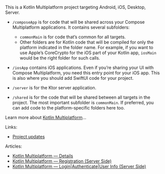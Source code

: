 This is a Kotlin Multiplatform project targeting Android, iOS, Desktop, Server.

* `/composeApp` is for code that will be shared across your Compose Multiplatform applications.
  It contains several subfolders:
    - `commonMain` is for code that’s common for all targets.
    - Other folders are for Kotlin code that will be compiled for only the platform indicated in the
      folder name.
      For example, if you want to use Apple’s CoreCrypto for the iOS part of your Kotlin app,
      `iosMain` would be the right folder for such calls.

* `/iosApp` contains iOS applications. Even if you’re sharing your UI with Compose Multiplatform,
  you need this entry point for your iOS app. This is also where you should add SwiftUI code for
  your project.

* `/server` is for the Ktor server application.

* `/shared` is for the code that will be shared between all targets in the project.
  The most important subfolder is `commonMain`. If preferred, you can add code to the
  platform-specific folders here too.

Learn more
about [Kotlin Multiplatform](https://www.jetbrains.com/help/kotlin-multiplatform-dev/get-started.html)…

Links:

* [Project updates](https://x.com/pradyotprksh4/status/1799002745414004997)

Articles:

* [Kotlin Multiplatform — Details](https://medium.com/@pradyotprksh4/kotlin-multiplatform-details-524a3baf75d9)
* [Kotlin Multiplatform — Registration (Server Side)](https://medium.com/@pradyotprksh4/kotlin-multiplatform-authentication-74d0adbbea06)
* [Kotlin Multiplatform — Login|Authenticate|User Info (Server Side)](https://medium.com/@pradyotprksh4/kotlin-multiplatform-login-authenticate-user-info-server-side-1dd565b2309b)